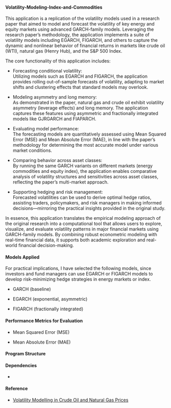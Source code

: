 #### Volatility-Modeling-Index-and-Commodities

This application is a replication of the volatility models used in a research paper that aimed to model and forecast the volatility of key energy and equity markets using advanced GARCH-family models. Leveraging the research paper’s methodology, the application implements a suite of volatility models including EGARCH, FIGARCH, and others to capture the dynamic and nonlinear behavior of financial returns in markets like crude oil (WTI), natural gas (Henry Hub), and the S&P 500 Index. 

The core functionality of this application includes:

- Forecasting conditional volatility:\
  Utilizing models such as EGARCH and FIGARCH, the application provides rolling out-of-sample forecasts of volatility, adapting to market shifts and clustering effects that standard models may overlook. 

- Modeling asymmetry and long memory:\
  As demonstrated in the paper, natural gas and crude oil exhibit volatility asymmetry (leverage effects) and long memory. The application captures these features using asymmetric and fractionally integrated models like GJRGARCH and FIAPARCH. 

- Evaluating model performance:\
  The forecasting models are quantitatively assessed using Mean Squared Error (MSE) and Mean Absolute Error (MAE), in line with the paper’s methodology for determining the most accurate model under various market conditions. 

- Comparing behavior across asset classes:\
  By running the same GARCH variants on different markets (energy commodities and equity index), the application enables comparative analysis of volatility structures and sensitivities across asset classes, reflecting the paper’s multi-market approach. 

- Supporting hedging and risk management:\
  Forecasted volatilities can be used to derive optimal hedge ratios, assisting traders, policymakers, and risk managers in making informed decisions—mirroring the practical insights provided in the original study. 

In essence, this application translates the empirical modeling approach of the original research into a computational tool that allows users to explore, visualize, and evaluate volatility patterns in major financial markets using GARCH-family models. By combining robust econometric modeling with real-time financial data, it supports both academic exploration and real-world financial decision-making.

#### Models Applied

For practical implications, I have selected the following models, since investors and fund managers can use EGARCH or FIGARCH models to develop risk-minimizing hedge strategies in energy markets or index.
 
- GARCH (baseline)

- EGARCH (exponential, asymmetric)

- FIGARCH (fractionally integrated)


#### Performance Metrics for Evaluation

- Mean Squared Error (MSE)

- Mean Absolute Error (MAE)

#### Program Structure



#### Dependencies
-

#### Reference
- [Volatility Modelling in Crude Oil and Natural Gas Prices](https://www.sciencedirect.com/science/article/pii/S2212567116302192)
